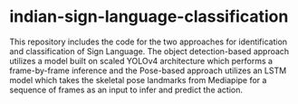 # indian-sign-language-classification
This repository includes the code for the two approaches for identification and classification of Sign Language. The object detection-based approach utilizes a model built on scaled YOLOv4 architecture which performs a frame-by-frame inference and the Pose-based approach utilizes an LSTM model which takes the skeletal pose landmarks from Mediapipe for a sequence of frames as an input to infer and predict the action.
